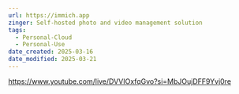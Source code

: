 ```yaml
---
url: https://immich.app
zinger: Self-hosted photo and video management solution
tags:
  - Personal-Cloud
  - Personal-Use
date_created: 2025-03-16
date_modified: 2025-03-21
---
```


https://www.youtube.com/live/DVVIOxfqGvo?si=MbJOujDFF9Yvj0re